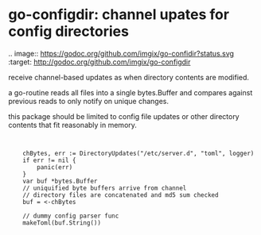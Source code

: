 # go-configdir: channel upates for config directories
.. image:: https://godoc.org/github.com/imgix/go-confidir?status.svg 
	:target: http://godoc.org/github.com/imgix/go-configdir

receive channel-based updates as when directory contents are modified.

a go-routine reads all files into a single bytes.Buffer and compares against previous reads to only notify on unique changes.

this package should be limited to config file updates or other directory contents that fit reasonably in memory.

```golang


	chBytes, err := DirectoryUpdates("/etc/server.d", "toml", logger)
	if err != nil {
		panic(err)
	}
	var buf *bytes.Buffer
	// uniquified byte buffers arrive from channel
	// directory files are concatenated and md5 sum checked
	buf = <-chBytes

	// dummy config parser func
	makeToml(buf.String())
```
